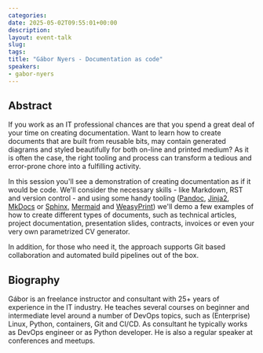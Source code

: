 ```yaml
---
categories:
date: 2025-05-02T09:55:01+00:00
description:
layout: event-talk
slug:
tags:
title: "Gábor Nyers - Documentation as code"
speakers:
- gabor-nyers
---
```


## Abstract

If you work as an IT professional chances are that you spend a great deal of your time on creating documentation. Want to learn how to create documents that are built from reusable bits, may contain generated diagrams and styled beautifully for both on-line and printed medium? As it is often the case, the right tooling and process can transform a tedious and error-prone chore into a fulfilling activity. 

In this session you'll see a demonstration of creating documentation as if it would be code. We'll consider the necessary skills - like Markdown, RST and version control - and using some handy tooling ([Pandoc](https://pandoc.org), [Jinja2](https://jinja.palletsprojects.com ), [MkDocs](https://squidfunk.github.io/mkdocs-material/) or [Sphinx](https://www.sphinx-doc.org/), [Mermaid](https://mermaid.live/) and [WeasyPrint](https://weasyprint.org/)) we'll demo a few examples of how to create different types of documents, such as technical articles, project documentation, presentation slides, contracts, invoices or even your very own parametrized CV generator.

In addition, for those who need it, the approach supports Git based collaboration and automated build pipelines out of the box.

## Biography

Gábor is an freelance instructor and consultant with 25+ years of experience in the IT
industry. He teaches several courses on beginner and intermediate level around a number
of DevOps topics, such as (Enterprise) Linux, Python, containers, Git and CI/CD. 
As consultant he typically works as DevOps engineer or as Python developer. He is also a
regular speaker at conferences and meetups.
